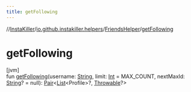 ```yaml
---
title: getFollowing
---
```

//[InstaKiller](../../../index.html)/[io.github.instakiller.helpers](../index.html)/[FriendsHelper](index.html)/[getFollowing](get-following.html)



# getFollowing



[jvm]\
fun [getFollowing](get-following.html)(username: [String](https://kotlinlang.org/api/latest/jvm/stdlib/kotlin/-string/index.html), limit: [Int](https://kotlinlang.org/api/latest/jvm/stdlib/kotlin/-int/index.html) = MAX_COUNT, nextMaxId: [String](https://kotlinlang.org/api/latest/jvm/stdlib/kotlin/-string/index.html)? = null): [Pair](https://kotlinlang.org/api/latest/jvm/stdlib/kotlin/-pair/index.html)&lt;[List](https://kotlinlang.org/api/latest/jvm/stdlib/kotlin.collections/-list/index.html)&lt;Profile&gt;?, [Throwable](https://kotlinlang.org/api/latest/jvm/stdlib/kotlin/-throwable/index.html)?&gt;




